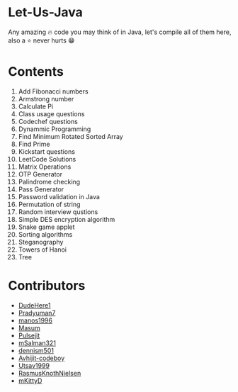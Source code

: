 # Let-Us-Java
Any amazing :fire: code you may think of in Java, let's compile all of them here, also a :star: never hurts :grin:


# Contents
1. Add Fibonacci numbers
2. Armstrong number
3. Calculate Pi
4. Class usage questions
5. Codechef questions
6. Dynammic Programming
7. Find Minimum Rotated Sorted Array
8. Find Prime
9. Kickstart questions
10. LeetCode Solutions
11. Matrix Operations
12. OTP Generator
13. Palindrome checking
14. Pass Generator
15. Password validation in Java
16. Permutation of string
17. Random interview qustions
18. Simple DES encryption algorithm
19. Snake game applet
20. Sorting algorithms
21. Steganography
22. Towers of Hanoi
23. Tree



# Contributors
- [DudeHere1](https://github.com/DudeHere1)
- [Pradyuman7](https://github.com/Pradyuman7)
- [manos1996](https://github.com/manos1996)
- [Masum](https://github.com/Jnerdva)
- [Pulsejit](https://github.com/pulsejit)
- [mSalman321](https://github.com/mSalman321)
- [dennism501](https://github.com/dennism501)
- [Avhijit-codeboy](https://github.com/Avhijit-codeboy)
- [Utsav1999](https://github.com/Utsav1999)
- [RasmusKnothNielsen](https://github.com/RasmusKnothNielsen)
- [mKittyD](https://github.com/mKittyD)
